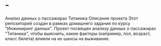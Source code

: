 # -
Анализ данных о пассажирах Титаника Описание проекта Этот репозиторий создан в рамках домашнего задания по курсу "Инжиниринг данных". Проект посвящен анализу данных о пассажирах "Титаника", чтобы выяснить, какие факторы (например, пол, возраст, класс билета) влияли на их шансы на выживание.
